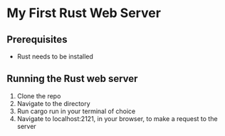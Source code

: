 # My First Rust Web Server

## Prerequisites

- Rust needs to be installed

## Running the Rust web server

1. Clone the repo
2. Navigate to the directory
3. Run cargo run in your terminal of choice
4. Navigate to localhost:2121, in your browser, to make a request to the server
